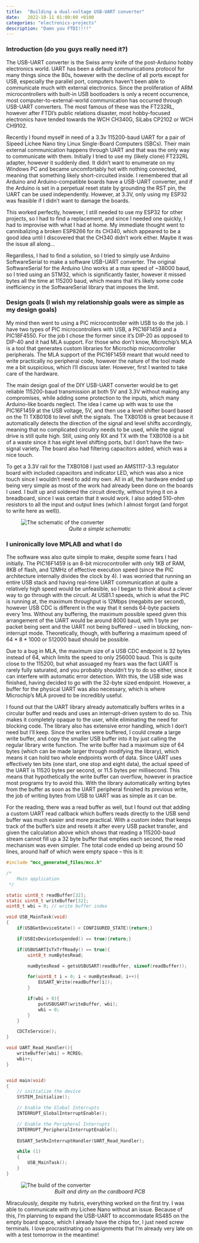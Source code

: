 ```yaml
---
title:  "Building a dual-voltage USB-UART converter"
date:   2022-10-11 01:00:00 +0100
categories: "electronics-projects"
description: "Damn you FTDI!!!!"
---
```


### Introduction (do you guys really need it?)

The USB-UART converter is the Swiss army knife of the post-Arduino hobby electronics world. UART has been a default communications protocol for many things since the 80s, however with the decline of all ports except for USB, especially the parallel port, computers haven’t been able to communicate much with external electronics. Since the proliferation of ARM microcontrollers with built-in USB bootloaders is only a recent occurrence, most computer-to-external-world communication has occurred through USB-UART converters. The most famous of these was the FT232RL, however after FTDI’s public relations disaster, most hobby-focused electronics have tended towards the WCH CH340G, SiLabs CP2102 or WCH CH9102. 

Recently I found myself in need of a 3.3v 115200-baud UART for a pair of Sipeed Lichee Nano tiny Linux Single-Board Computers (SBCs). Their main external communication happens through UART and that was the only way to communicate with them. Initially I tried to use my (likely clone) FT232RL adapter, however it suddenly died. It didn’t want to enumerate on my Windows PC and became uncomfortably hot with nothing connected, meaning that something likely short-circuited inside. I remembered that all Arduino and Arduino-compatible boards have a USB-UART converter, and if the Arduino is set in a perpetual reset state by grounding the RST pin, the UART can be used independently. However, at 3.3V, only using my ESP32 was feasible if I didn’t want to damage the boards. 

This worked perfectly, however, I still needed to use my ESP32 for other projects, so I had to find a replacement, and since I needed one quickly, I had to improvise with what I had at home. My immediate thought went to cannibalizing a broken ESP8266 for its CH340, which appeared to be a good idea until I discovered that the CH340 didn’t work either. Maybe it was the issue all along…

Regardless, I had to find a solution, so I tried to simply use Arduino SoftwareSerial to make a software USB-UART converter. The original SoftwareSerial for the Arduino Uno works at a max speed of ~38000 baud, so I tried using an STM32, which is significantly faster, however it missed bytes all the time at 115200 baud, which means that it’s likely some code inefficiency in the SoftwareSerial library that imposes the limit. 

### Design goals (I wish my relationship goals were as simple as my design goals)

My mind then went to using a PIC microcontroller with USB to do the job. I have two types of PIC microcontrollers with USB, a PIC16F1459 and a PIC18F4550. For the job I chose the former since it’s DIP-20 as opposed to DIP-40 and it had MLA support. For those who don’t know, Microchip’s MLA is a tool that generates custom libraries for Microchip microcontroller peripherals. The MLA support of the PIC16F1459 meant that would need to write practically no peripheral code, however the nature of the tool made me a bit suspicious, which I’ll discuss later. However, first I wanted to take care of the hardware.

The main design goal of the DIY USB-UART converter would be to get reliable 115200-baud transmission at both 5V and 3.3V without making any compromises, while adding some protection to the inputs, which many Arduino-like boards neglect. The idea I came up with was to use the PIC16F1459 at the USB voltage, 5V, and then use a level shifter board based on the TI TXB0108 to level shift the signals. The TXB0108 is great because it automatically detects the direction of the signal and level shifts accordingly, meaning that no complicated circuitry needs to be used, while the signal drive is still quite high. Still, using only RX and TX with the TXB0108 is a bit of a waste since it has eight level shifting ports, but I don’t have the two-signal variety. The board also had filtering capacitors added, which was a nice touch.

To get a 3.3V rail for the TXB0108 I just used an AMS1117-3.3 regulator board with included capacitors and indicator LED, which was also a nice touch since I wouldn’t need to add my own. All in all, the hardware ended up being very simple as most of the work had already been done on the boards I used. I built up and soldered the circuit directly, without trying it on a breadboard, since I was certain that it would work. I also added 510-ohm resistors to all the input and output lines (which I almost forgot (and forgot to write here as well)).

<figure>
<img src="{{ site.baseurl }}/images/usbuart_schematic.png" alt="The schematic of the converter" style="display:block;margin:auto;">
<figcaption style="text-align:center"><i>Quite a simple schematic</i></figcaption>
</figure>

### I unironically love MPLAB and what I do

The software was also quite simple to make, despite some fears I had initially. The PIC16F1459 is an 8-bit microcontroller with only 1KB of RAM, 8KB of flash, and 12MHz of effective execution speed (since the PIC architecture internally divides the clock by 4). I was worried that running an entire USB stack and having real-time UART communication at quite a relatively high speed would be unfeasible, so I began to think about a clever way to go through with the circuit. At USB1.1 speeds, which is what the PIC is running at, the maximum throughput is 12Mbps (megabits per second), however USB CDC is different in the way that it sends 64-byte packets every 1ms. Without any buffering, the maximum possible speed given this arrangement of the UART would be around 8000 baud, with 1 byte per packet being sent and the UART not being buffered – used in blocking, non-interrupt mode. Theoretically, though, with buffering a maximum speed of 64 * 8 * 1000 or 512000 baud should be possible. 

Due to a bug in MLA, the maximum size of a USB CDC endpoint is 32 bytes instead of 64, which limits the speed to only 256000 baud. This is quite close to the 115200, but what assuaged my fears was the fact UART is rarely fully saturated, and you probably shouldn’t try to do so either, since it can interfere with automatic error detection. With this, the USB side was finished, having decided to go with the 32-byte sized endpoint. However, a buffer for the physical UART was also necessary, which is where Microchip’s MLA proved to be incredibly useful. 

I found out that the UART library already automatically buffers writes in a circular buffer and reads and uses an interrupt-driven system to do so. This makes it completely opaque to the user, while eliminating the need for blocking code. The library also has extensive error handling, which I don’t need but I’ll keep. Since the writes were buffered, I could create a large write buffer, and copy the smaller USB buffer into it by just calling the regular library write function. The write buffer had a maximum size of 64 bytes (which can be made larger through modifying the library), which means it can hold two whole endpoints worth of data. Since UART uses effectively ten bits (one start, one stop and eight data), the actual speed of the UART is 11520 bytes per second, or 11.5 bytes per millisecond. This means that hypothetically the write buffer can overflow, however in practice most programs try to avoid this. With the library automatically writing bytes from the buffer as soon as the UART peripheral finished its previous write, the job of writing bytes from USB to UART was as simple as it can be.

For the reading, there was a read buffer as well, but I found out that adding a custom UART read callback which buffers reads directly to the USB send buffer was much easier and more practical. With a custom index that keeps track of the buffer’s size and resets it after every USB packet transfer, and given the calculation above which shows that reading a 115200-baud stream cannot fill up a 32 byte buffer that empties each second, the read mechanism was even simpler. The total code ended up being around 50 lines, around half of which were empty space – this is it:

```C
#include "mcc_generated_files/mcc.h"

/*
    Main application
 */

static uint8_t readBuffer[32];
static uint8_t writeBuffer[32];
uint8_t wbi = 0; // write buffer index

void USB_MainTask(void)
{
    if(USBGetDeviceState() < CONFIGURED_STATE){return;}

    if(USBIsDeviceSuspended() == true){return;}

    if(USBUSARTIsTxTrfReady() == true){
        uint8_t numBytesRead;

        numBytesRead = getsUSBUSART(readBuffer, sizeof(readBuffer));

        for(uint8_t i = 0; i < numBytesRead; i++){
            EUSART_Write(readBuffer[i]);
        }

        if(wbi > 0){
            putUSBUSART(writeBuffer, wbi);
            wbi = 0;
        }
    }

    CDCTxService();
}

void UART_Read_Handler(){
    writeBuffer[wbi] = RCREG;
    wbi++;
}


void main(void)
{
    // initialize the device
    SYSTEM_Initialize();

    // Enable the Global Interrupts
    INTERRUPT_GlobalInterruptEnable();

    // Enable the Peripheral Interrupts
    INTERRUPT_PeripheralInterruptEnable();
    
    EUSART_SetRxInterruptHandler(UART_Read_Handler);

    while (1)
    {
        USB_MainTask();
    }
}
```

<figure>
<img src="{{ site.baseurl }}/images/usbuart.jpg" alt="The build of the converter" style="display:block;margin:auto;">
<figcaption style="text-align:center"><i>Built and dirty on the cardboard PCB</i></figcaption>
</figure>

Miraculously, despite my hubris, everything worked on the first try. I was able to communicate with my Lichee Nano without an issue. Because of this, I’m planning to expand the USB-UART to accommodate RS485 on the empty board space, which I already have the chips for, I just need screw terminals. I love procrastinating on assignments that I’m already very late on with a test tomorrow in the meantime!
